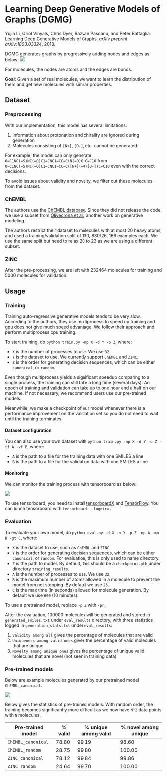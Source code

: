 # Learning Deep Generative Models of Graphs (DGMG)

Yujia Li, Oriol Vinyals, Chris Dyer, Razvan Pascanu, and Peter Battaglia. 
Learning Deep Generative Models of Graphs. *arXiv preprint arXiv:1803.03324*, 2018.

DGMG generates graphs by progressively adding nodes and edges as below:
![](https://user-images.githubusercontent.com/19576924/48605003-7f11e900-e9b6-11e8-8880-87362348e154.png)

For molecules, the nodes are atoms and the edges are bonds.

**Goal**: Given a set of real molecules, we want to learn the distribution of them and get new molecules
with similar properties.

## Dataset

### Preprocessing

With our implementation, this model has several limitations:
1. Information about protonation and chirality are ignored during generation
2. Molecules consisting of `[N+]`, `[O-]`, etc. cannot be generated.

For example, the model can only generate `O=C1NC(=S)NC(=O)C1=CNC1=CC=C(N(=O)O)C=C1O` from 
`O=C1NC(=S)NC(=O)C1=CNC1=CC=C([N+](=O)[O-])C=C1O` even with the correct decisions.

To avoid issues about validity and novelty, we filter out these molecules from the dataset.

### ChEMBL

The authors use the [ChEMBL database](https://www.ebi.ac.uk/chembl/). Since they 
did not release the code, we use a subset from [Olivecrona et al.](https://github.com/MarcusOlivecrona/REINVENT), 
another work on generative modeling. 

The authors restrict their dataset to molecules with at most 20 heavy atoms, and used a training/validation
split of 130, 830/26, 166 examples each. We use the same split but need to relax 20 to 23 as we are using
a different subset.

### ZINC

After the pre-processing, we are left with 232464 molecules for training and 5000 molecules for validation.

## Usage

### Training

Training auto-regressive generative models tends to be very slow. According to the authors, they use multiprocess to
speed up training and gpu does not give much speed advantage. We follow their approach and perform multiprocess cpu
training.

To start training, do `python train.py -np X -d Y -o Z`, where:
- `X` is the number of processes to use. We use `32`. 
- `Y` is the dataset to use. We currently support `ChEMBL` and `ZINC`. 
- `Z` is the order for generating decision sequences, which can be either `canonical`, or `random`.

Even though multiprocess yields a significant speedup comparing to a single process, the training can still take a long 
time (several days). An epoch of training and validation can take up to one hour and a half on our machine. If not necessary, we 
recommend users use our pre-trained models. 

Meanwhile, we make a checkpoint of our model whenever there is a performance improvement on the validation set so you 
do not need to wait until the training terminates.

#### Dataset configuration

You can also use your own dataset with `python train.py -np X -d Y -o Z -tf A -vf B`, where:
- `A` is the path to a file for the training data with one SMILES a line
- `B` is the path to a file for the validation data with one SMILES a line

#### Monitoring

We can monitor the training process with tensorboard as below:

![](https://s3.us-east-2.amazonaws.com/dgl.ai/model_zoo/drug_discovery/dgmg/tensorboard.png)

To use tensorboard, you need to install [tensorboardX](https://github.com/lanpa/tensorboardX) and 
[TensorFlow](https://www.tensorflow.org/). You can lunch tensorboard with `tensorboard --logdir=.`

### Evaluation

To evaluate your own model, do `python eval.py -d X -o Y -p Z -np A -mn B -gt C`, where:
- `X` is the dataset to use, such as `ChEMBL` and `ZINC`
- `Y` is the order for generating decision sequences, which can be either `canonical`, or `random`. 
For evaluation, this is only used to name directory.
- `Z` is the path to model. By default, this should be a `checkpoint.pth` under directory `training_results`.
- `A` is the number of processes to use. We use `32`.
- `B` is the maximum number of atoms allowed in a molecule to prevent the model from not stopping. 
By default we use `25`.
- `C` is the max time (in seconds) allowed for molecule generation. By default we use `600` (10 minutes).

To use a pretrained model, replace `-p Z` with `-pr`.

After the evaluation, 100000 molecules will be generated and stored in `generated_smiles.txt` under `eval_results`
directory, with three statistics logged in `generation_stats.txt` under `eval_results`:
1. `Validity among all` gives the percentage of molecules that are valid
2. `Uniqueness among valid ones` gives the percentage of valid molecules that are unique
3. `Novelty among unique ones` gives the percentage of unique valid molecules that are novel (not seen in training data)

### Pre-trained models

Below are example molecules generated by our pretrained model `ChEMBL_canonical`.

![](https://s3.us-east-2.amazonaws.com/dgl.ai/model_zoo/DGMG_ChEMBL_canonical.png)

Below gives the statistics of pre-trained models. With random order, the training becomes significantly more difficult 
as we now have `N^2` data points with `N` molecules.

| Pre-trained model  | % valid | % unique among valid | % novel among unique |
| ------------------ | ------- | -------------------- | -------------------- |
| `ChEMBL_canonical` | 78.80   | 99.19                | 98.60                |            
| `ChEMBL_random`    | 28.75   | 99.80                | 100.00               |
| `ZINC_canonical`   | 78.12   | 99.84                | 99.86                |
| `ZINC_random`      | 24.64   | 99.70                | 100.00               |
